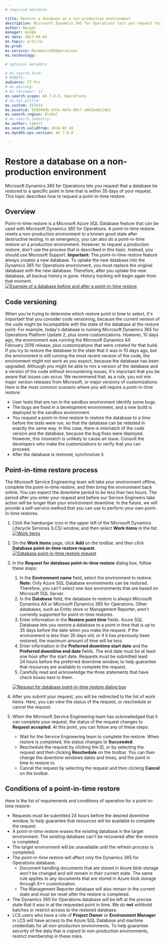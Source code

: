 ```yaml
---
# required metadata

title: Restore a database on a non-production environment
description: Microsoft Dynamics 365 for Operations lets you request that a database be restored to a specific point in time that is within 35 days of your request. This topic describes how to request a point-in-time restore.
author: MargoC
manager: AnnBe
ms date: 2017-04-04
ms.topic: article
ms.prod: 
ms.service: Dynamics365Operations
ms.technology: 

# optional metadata

# ms.search.form: 
# ROBOTS: 
audience: IT Pro
# ms.devlang: 
# ms.reviewer: 11
ms.search.scope: AX 7.0.0, Operations
# ms.tgt_pltfrm: 
ms.custom: 257614
ms.assetid: 558598db-937e-4bfe-80c7-a861be021db1
ms.search.region: Global
# ms.search.industry: 
ms.author: tabell
ms.search.validFrom: 2016-02-28
ms.dyn365.ops.version: AX 7.0.0

---
```


# Restore a database on a non-production environment

Microsoft Dynamics 365 for Operations lets you request that a database be restored to a specific point in time that is within 35 days of your request. This topic describes how to request a point-in-time restore.

Overview
--------

Point-in-time restore is a Microsoft Azure SQL Database feature that can be used with Microsoft Dynamics 365 for Operations. A point-in-time restore resets a non-production environment to a known good state after destructive testing. In an emergency, you can also do a point-in-time restore on a production environment. However, to request a production restore, don't use the process that is described in this topic. Instead, you should use Microsoft Support. **Important:** The point-in-time restore feature always creates a new database. To uptake the new database into the Dynamics 365 for Operations environment, you must replace the original database with the new database. Therefore, after you uptake the new database, all backup history is gone. History tracking will begin again from that moment. [![Example of a database before and after a point-in-time restore](./media/pitrestorebehaviour.png)](./media/pitrestorebehaviour.png)

## Code versioning
When you're trying to determine which restore point in time to select, it's important that you consider code versioning, because the current version of the code might be incompatible with the state of the database at the restore point. For example, today's database is running Microsoft Dynamics 365 for Operations Platform Update 2, plus some customizations. However, 10 days ago, the environment was running the Microsoft Dynamics AX February 2016 release, plus customizations that were created for that build. If you try to restore the database to the state that it was in 10 days ago, but the environment is still running the most recent version of the code, the environment might not work as you expect, because the database has been upgraded. Although you might be able to mix a version of the database and a version of the code without encountering issues, it's important that you be aware that issues can occur. We recommend that, as a rule, you not mix major version releases from Microsoft, or major versions of customizations. Here is the most common scenario where you will require a point-in-time restore:

-   User tests that are run in the sandbox environment identify some bugs.
-   The bugs are fixed in a development environment, and a new build is deployed to the sandbox environment.
-   You request a point-in-time restore to restore the database to a time before the tests were run, so that the database can be retested in exactly the same way. In this case, there is mismatch of the code version and the database, because the bug fixes were deployed. However, this mismatch is unlikely to cause an issue. Consult the developers who make the customizations to verify that you can proceed.
-   After the database is restored, synchronize it.

## Point-in-time restore process
The Microsoft Service Engineering team will take your environment offline, complete the point-in-time restore, and then bring the environment back online. You can expect the downtime period to be less than two hours. The period after you enter your request and before our Service Engineers take action will be longer than your environment downtime. In the future, we will provide a self-service method that you can use to perform your own point-in-time restores.

1.  Click the hamburger icon in the upper left of the Microsoft Dynamics Lifecycle Services (LCS) window, and then select **Work items** in the list. [![Work items](./media/selectworkitems.png)](./media/selectworkitems.png)
2.  On the **Work items** page, click **Add** on the toolbar, and then click **Database point-in-time restore request**. [![Database point-in-time restore request](./media/createrequest.png)](./media/createrequest.png)
3.  In the **Request for database point-in-time restore** dialog box, follow these steps:
    1.  In the **Environment name** field, select the environment to restore. **Note:** Only Azure SQL Database environments can be restored. Therefore, you can't select one-box environments that are based on Microsoft SQL Server.
    2.  In the **Database** field, the database to restore is always Microsoft Dynamics AX or Microsoft Dynamics 365 for Operations. Other databases, such as Entity store or Management Reporter, aren't currently supported for point-in-time restores.
    3.  Enter information in the **Restore point time** fields. Azure SQL Database lets you restore a database to a point in time that is up to 35 days before the date when you make the request. If the environment is less than 35 days old, or if it has previously been restored, the maximum amount of time will be less.
    4.  Enter information in the **Preferred downtime start date** and the **Preferred downtime end date** fields. The end date must be at least one hour after the start date. Requests must be submitted least 24 hours before the preferred downtime window, to help guarantee that resources are available to complete the request.
    5.  Carefully read and acknowledge the three statements that have check boxes next to them.

    [![Request for database point-in-time restore dialog box](./media/requestform.png)](./media/requestform.png)
4.  After you submit your request, you will be redirected to the list of work items. Here, you can view the status of the request, or reschedule or cancel the request.
5.  When the Microsoft Service Engineering team has acknowledged that it can complete your request, the status of the request changes to **Request accepted**. At this point, you can follow any of these steps:
    -   Wait for the Service Engineering team to complete the restore. When restore is completed, the status changes to **Succeeded**.
    -   Reschedule the request by clicking the ID, or by selecting the request and then clicking **Reschedule** on the toolbar. You can then change the downtime windows dates and times, and the point in time to restore to.
    -   Cancel the request by selecting the request and then clicking **Cancel** on the toolbar.

## Conditions of a point-in-time restore
Here is the list of requirements and conditions of operation for a point-in-time restore:

-   Requests must be submitted 24 hours before the desired downtime window, to help guarantee that resources will be available to complete the request.
-   A point-in-time restore erases the existing database in the target environment. The existing database can't be recovered after the restore is completed.
-   The target environment will be unavailable until the refresh process is completed.
-   The point-in-time restore will affect only the Dynamics 365 for Operations database.
    -   Document handling documents that are stored in Azure blob storage won't be changed and will remain in their current state. The same rule applies to any documents that are stored in Azure blob storage through X++ customization.
    -   The Management Reporter database will also remain in the current state and must be reset after the restore is completed.
-   The Dynamics 365 for Operations database will be left at the precise state that it was in at the requested point in time. We do **not** withhold batches or restrict access to the restored database.
-   LCS users who have a role of **Project Owner** or **Environment Manager** in LCS will have access to the Azure SQL Database and machine credentials for all non-production environments. To help guarantee security of the data that is copied to non-production environments, restrict membership in these roles.


